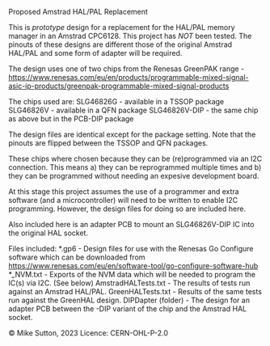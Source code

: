Proposed Amstrad HAL/PAL Replacement


This is *prototype* design for a replacement for the HAL/PAL memory manager in an Amstrad CPC6128.
This project has *NOT* been tested.
The pinouts of these designs are different those of the original Amstrad HAL/PAL and some form of adapter will be required.


The design uses one of two chips from the Renesas GreenPAK range - https://www.renesas.com/eu/en/products/programmable-mixed-signal-asic-ip-products/greenpak-programmable-mixed-signal-products

The chips used are:
SLG46826G - available in a TSSOP package
SLG46826V - available in a QFN package
SLG46826V-DIP - the same chip as above but in the PCB-DIP package

The design files are identical except for the package setting. Note that the pinouts are flipped between the TSSOP and QFN packages.

These chips where chosen because they can be (re)programmed via an I2C connection. This means a) they can be reprogrammed multiple times and b) they can be programmed without needing an expesive development board.

At this stage this project assumes the use of a programmer and extra software (and a microcontroller) will need to be written to enable I2C programming. However, the design files for doing so are included here.

Also included here is an adapter PCB to mount an SLG46826V-DIP IC into the original HAL socket.

Files included:
*.gp6 - Design files for use with the Renesas Go Configure software which can be downloaded from https://www.renesas.com/eu/en/software-tool/go-configure-software-hub
*_NVM.txt - Exports of the NVM data which will be needed to program the IC(s) via I2C. (See below)
AmstradHALTests.txt - The results of tests run against an Amstrad HAL/PAL.
GreenHALTests.txt - Results of the same tests run against the GreenHAL design.
DIPDapter (folder) - The design for an adapter PCB between the -DIP variant of the chip and the Amstrad HAL socket.


© Mike Sutton, 2023
Licence: CERN-OHL-P-2.0